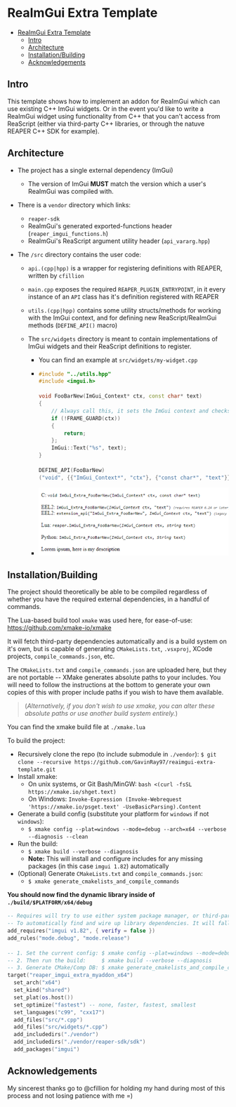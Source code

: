 # ReaImGui Extra Template

- [ReaImGui Extra Template](#reaimgui-extra-template)
  - [Intro](#intro)
  - [Architecture](#architecture)
  - [Installation/Building](#installationbuilding)
  - [Acknowledgements](#acknowledgements)

## Intro

This template shows how to implement an addon for ReaImGui which can use existing C++ ImGui widgets.
Or in the event you'd like to write a ReaImGui widget using functionality from C++ that you can't access from ReaScript (either via third-party C++ libraries, or through the natuve REAPER C++ SDK for example).

## Architecture

- The project has a single external dependency (ImGui)
  - The version of ImGui **MUST** match the version which a user's ReaImGui was compiled with.
- There is a `vendor` directory which links:
  - `reaper-sdk`
  - ReaImGui's generated exported-functions header (`reaper_imgui_functions.h`)
  - ReaImGui's ReaScript argument utility header (`api_vararg.hpp`)
- The `/src` directory contains the user code:

  - `api.(cpp|hpp)` is a wrapper for registering definitions with REAPER, written by `cfillion`
  - `main.cpp` exposes the required `REAPER_PLUGIN_ENTRYPOINT`, in it every instance of an `API` class has it's definition registered with REAPER
  - `utils.(cpp|hpp)` contains some utility structs/methods for working with the ImGui context, and for defining new ReaScript/ReaImGui methods (`DEFINE_API()` macro)
  - The `src/widgets` directory is meant to contain implementations of ImGui widgets and their ReaScript definitions to register.

    - You can find an example at `src/widgets/my-widget.cpp`
    - ```cpp
      #include "../utils.hpp"
      #include <imgui.h>

      void FooBarNew(ImGui_Context* ctx, const char* text)
      {
          // Always call this, it sets the ImGui context and checks other things
          if (!FRAME_GUARD(ctx))
          {
              return;
          };
          ImGui::Text("%s", text);
      }

      DEFINE_API(FooBarNew)
      ("void", {{"ImGui_Context*", "ctx"}, {"const char*", "text"}}, "Lorem ipsum, here is my description");
      ```

    - ![ReaScript Definition](./imgui-extra-foobarnew.png)

## Installation/Building

The project should theoretically be able to be compiled regardless of whether you have the required external dependencies, in a handful of commands.

The Lua-based build tool `xmake` was used here, for ease-of-use: https://github.com/xmake-io/xmake

It will fetch third-party dependencies automatically and is a build system on it's own, but is capable of generating `CMakeLists.txt`, `.vsxproj`, XCode projects, `compile_commands.json`, etc.

The `CMakeLists.txt` and `compile_commands.json` are uploaded here, but they are not portable -- XMake generates absolute paths to your includes. You will need to follow the instructions at the bottom to generate your own copies of this with proper include paths if you wish to have them available.

> (_Alternatively, if you don't wish to use xmake, you can alter these absolute paths or use another build system entirely._)

You can find the xmake build file at `./xmake.lua`

To build the project:

- Recursively clone the repo (to include submodule in `./vendor`): `$ git clone --recursive https://github.com/GavinRay97/reaimgui-extra-template.git`
- Install xmake:
  - On unix systems, or Git Bash/MinGW: `bash <(curl -fsSL https://xmake.io/shget.text)`
  - On Windows: `Invoke-Expression (Invoke-Webrequest 'https://xmake.io/psget.text' -UseBasicParsing).Content`
- Generate a build config (substitute your platform for `windows` if not `windows`):
  - `$ xmake config --plat=windows --mode=debug --arch=x64 --verbose --diagnosis --clean`
- Run the build:
  - `$ xmake build --verbose --diagnosis`
  - **Note:** This will install and configure includes for any missing packages (in this case `imgui 1.82`) automatically
- (Optional) Generate `CMakeLists.txt` and `compile_commands.json`:
  - `$ xmake generate_cmakelists_and_compile_commands`

**You should now find the dynamic library inside of `./build/$PLATFORM/x64/debug`**

```lua
-- Requires will try to use either system package manager, or third-party package manages (vcpkg, Conan, etc)
-- To automatically find and wire up library dependencies. It will fall back to git .tar.gz releases if none found.
add_requires("imgui v1.82", { verify = false })
add_rules("mode.debug", "mode.release")

-- 1. Set the current config: $ xmake config --plat=windows --mode=debug --arch=x64 --verbose --diagnosis --clean
-- 2. Then run the build:     $ xmake build --verbose --diagnosis
-- 3. Generate CMake/Comp DB: $ xmake generate_cmakelists_and_compile_commands
target("reaper_imgui_extra_myaddon_x64")
  set_arch("x64")
  set_kind("shared")
  set_plat(os.host())
  set_optimize("fastest") -- none, faster, fastest, smallest
  set_languages("c99", "cxx17")
  add_files("src/*.cpp")
  add_files("src/widgets/*.cpp")
  add_includedirs("./vendor")
  add_includedirs("./vendor/reaper-sdk/sdk")
  add_packages("imgui")
```

## Acknowledgements

My sincerest thanks go to @cfillion for holding my hand during most of this process and not losing patience with me =)
